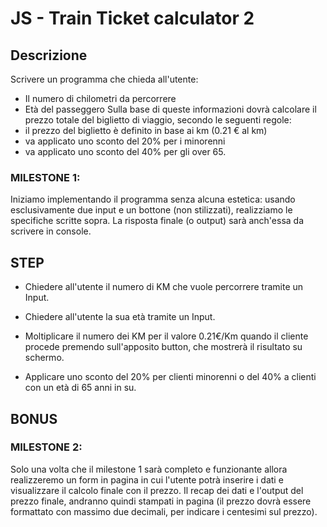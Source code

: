 # JS - Train Ticket calculator 2

## Descrizione

Scrivere un programma che chieda all'utente:

- Il numero di chilometri da percorrere
- Età del passeggero
  Sulla base di queste informazioni dovrà calcolare il prezzo totale del biglietto di viaggio, secondo le seguenti regole:
- il prezzo del biglietto è definito in base ai km (0.21 € al km)
- va applicato uno sconto del 20% per i minorenni
- va applicato uno sconto del 40% per gli over 65.

### MILESTONE 1:

Iniziamo implementando il programma senza alcuna estetica: usando esclusivamente due input e un bottone (non stilizzati), realizziamo le specifiche scritte sopra. La risposta finale (o output) sarà anch'essa da scrivere in console.

## STEP

- Chiedere all'utente il numero di KM che vuole percorrere tramite un Input.
- Chiedere all'utente la sua età tramite un Input.
- Moltiplicare il numero dei KM per il valore 0.21€/Km quando il cliente procede premendo sull'apposito button, che mostrerà il risultato su schermo.

- Applicare uno sconto del 20% per clienti minorenni o del 40% a clienti con un età di 65 anni in su.

## BONUS

### MILESTONE 2:

Solo una volta che il milestone 1 sarà completo e funzionante allora realizzeremo un form in pagina in cui l'utente potrà inserire i dati e visualizzare il calcolo finale con il prezzo.
Il recap dei dati e l'output del prezzo finale, andranno quindi stampati in pagina (il prezzo dovrà essere formattato con massimo due decimali, per indicare i centesimi sul prezzo).
